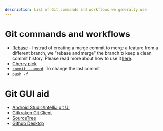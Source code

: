 ```yaml
---
description: List of Git commands and workflows we generally use
---
```


# Git commands and workflows

* [Rebase](https://www.atlassian.com/git/tutorials/rewriting-history/git-rebase) - Instead of creating a merge commit to merge a feature from a different branch, we "rebase and merge" the branch to keep a clean commit history. Please read more about how to use it [here](https://www.atlassian.com/git/tutorials/rewriting-history/git-rebase).
* [Cherry pick](https://www.atlassian.com/git/tutorials/cherry-pick)
* [`commit --amend`](https://www.atlassian.com/git/tutorials/rewriting-history): To change the last commit
* `push -f`

# Git GUI aid
* [Android Studio/IntelliJ git UI](https://www.jetbrains.com/help/idea/investigate-changes.html)
* [Gitkraken Git Client](https://gitkraken.com/git-client)
* [SourceTree](https://www.sourcetreeapp.com/)
* [Github Desktop](https://desktop.github.com/)

